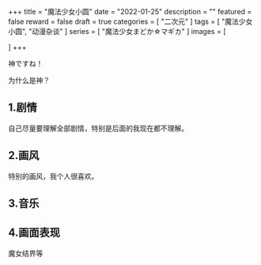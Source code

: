 +++
title = "魔法少女小圆"
date = "2022-01-25"
description = ""
featured = false
reward = false
draft = true
categories = [
  "二次元"
]
tags = [
 "魔法少女小圆",
 "动漫杂谈"
]
series = [
 "魔法少女まどか☆マギカ"
]
images = [

]
+++



神ですね！

<!--more-->

为什么是神？

## 1.剧情

自己尽量要理解全部剧情，特别是后面的我现在都不理解。

## 2.画风

特别的画风，我个人很喜欢。

## 3.音乐

## 4.画面表现

魔女结界等

